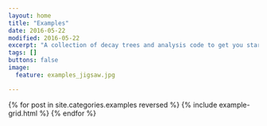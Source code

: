 ```yaml
---
layout: home
title: "Examples"
date: 2016-05-22
modified: 2016-05-22
excerpt: "A collection of decay trees and analysis code to get you started with RestFrames"
tags: []
buttons: false
image:
  feature: examples_jigsaw.jpg

---
```


<div class="tiles">
{% for post in site.categories.examples reversed %}
  {% include example-grid.html %}
{% endfor %}
</div><!-- /.tiles -->
